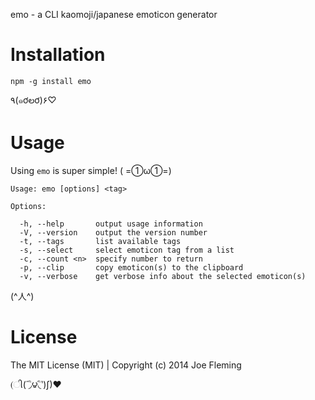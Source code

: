 emo - a CLI kaomoji/japanese emoticon generator

# Installation

`npm -g install emo`

٩(๑ơలơ)۶♡

# Usage

Using `emo` is super simple! ( =①ω①=)

```
Usage: emo [options] <tag>

Options:

  -h, --help       output usage information
  -V, --version    output the version number
  -t, --tags       list available tags
  -s, --select     select emoticon tag from a list
  -c, --count <n>  specify number to return
  -p, --clip       copy emoticon(s) to the clipboard
  -v, --verbose    get verbose info about the selected emoticon(s)
```

(^人^)

# License

The MIT License (MIT) | Copyright (c) 2014 Joe Fleming

(ી(΄◞ิ౪◟ิ‵)ʃ)♥